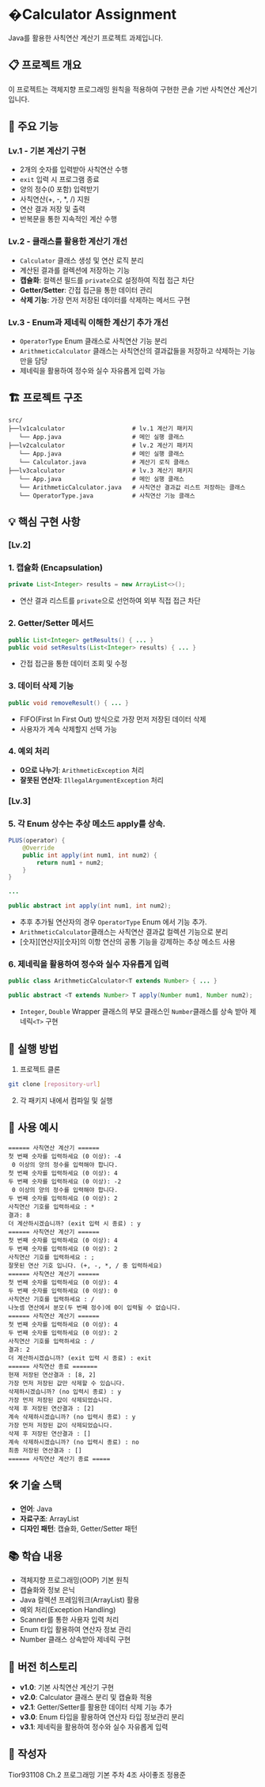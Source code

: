 # �Calculator Assignment

Java를 활용한 사칙연산 계산기 프로젝트 과제입니다.

## 📋 프로젝트 개요

이 프로젝트는 객체지향 프로그래밍 원칙을 적용하여 구현한 콘솔 기반 사칙연산 계산기입니다.

## 🎯 주요 기능

### Lv.1 - 기본 계산기 구현
- 2개의 숫자를 입력받아 사칙연산 수행
- `exit` 입력 시 프로그램 종료
- 양의 정수(0 포함) 입력받기
- 사칙연산(+, -, *, /) 지원
- 연산 결과 저장 및 출력
- 반복문을 통한 지속적인 계산 수행

### Lv.2 - 클래스를 활용한 계산기 개선
- `Calculator` 클래스 생성 및 연산 로직 분리
- 계산된 결과를 컬렉션에 저장하는 기능
- **캡슐화**: 컬렉션 필드를 `private`으로 설정하여 직접 접근 차단
- **Getter/Setter**: 간접 접근을 통한 데이터 관리
- **삭제 기능**: 가장 먼저 저장된 데이터를 삭제하는 메서드 구현

### Lv.3 - Enum과 제네릭 이해한 계산기 추가 개선
- `OperatorType` Enum 클래스로 사칙연산 기능 분리
- `ArithmeticCalculator` 클래스는 사칙연산의 결과값들을 저장하고 삭제하는 기능만을 담당
- 제네릭을 활용하여 정수와 실수 자유롭게 입력 가능


## 🏗️ 프로젝트 구조

```
src/
├──lv1calculator                   # lv.1 계산기 패키지
   └── App.java                    # 메인 실행 클래스
├──lv2calculator                   # lv.2 계산기 패키지
   └── App.java                    # 메인 실행 클래스
   └── Calculator.java             # 계산기 로직 클래스
├──lv3calculator                   # lv.3 계산기 패키지
   └── App.java                    # 메인 실행 클래스
   └── ArithmeticCalculator.java   # 사칙연산 결과값 리스트 저장하는 클래스
   └── OperatorType.java           # 사칙연산 기능 클래스
```

## 💡 핵심 구현 사항

### [Lv.2] 
### 1. 캡슐화 (Encapsulation) 
```java
private List<Integer> results = new ArrayList<>();
```
- 연산 결과 리스트를 `private`으로 선언하여 외부 직접 접근 차단

### 2. Getter/Setter 메서드
```java
public List<Integer> getResults() { ... }
public void setResults(List<Integer> results) { ... }
```
- 간접 접근을 통한 데이터 조회 및 수정

### 3. 데이터 삭제 기능
```java
public void removeResult() { ... }
```
- FIFO(First In First Out) 방식으로 가장 먼저 저장된 데이터 삭제
- 사용자가 계속 삭제할지 선택 가능

### 4. 예외 처리
- **0으로 나누기**: `ArithmeticException` 처리
- **잘못된 연산자**: `IllegalArgumentException` 처리

### [Lv.3]
### 5. 각 Enum 상수는 추상 메소드 apply를 상속.
```java
PLUS(operator) {
    @Override
    public int apply(int num1, int num2) {
        return num1 + num2;
    }
}

...

public abstract int apply(int num1, int num2);
```

- 추후 추가될 연산자의 경우 `OperatorType` Enum 에서 기능 추가.
- `ArithmeticCalculator`클래스는 사칙연산 결과값 컬렉션 기능으로 분리
- [숫자][연산자][숫자]의 이항 연산의 공통 기능을 강제하는 추상 메소드 사용

### 6. 제네릭을 활용하여 정수와 실수 자유롭게 입력
```java
public class ArithmeticCalculator<T extends Number> { ... }

public abstract <T extends Number> T apply(Number num1, Number num2);
```
- `Integer`, `Double` Wrapper 클래스의 부모 클래스인 `Number`클래스를 상속 받아 제네릭`<T>` 구현


## 🚀 실행 방법

1. 프로젝트 클론
```bash
git clone [repository-url]
```

2. 각 패키지 내에서 컴파일 및 실행

## 📝 사용 예시

```
====== 사칙연산 계산기 ======
첫 번째 숫자를 입력하세요 (0 이상): -4
 0 이상의 양의 정수를 입력해야 합니다.
첫 번째 숫자를 입력하세요 (0 이상): 4
두 번째 숫자를 입력하세요 (0 이상): -2
 0 이상의 양의 정수를 입력해야 합니다.
두 번째 숫자를 입력하세요 (0 이상): 2
사칙연산 기호를 입력하세요 : *
결과: 8
더 계산하시겠습니까? (exit 입력 시 종료) : y
====== 사칙연산 계산기 ======
첫 번째 숫자를 입력하세요 (0 이상): 4
두 번째 숫자를 입력하세요 (0 이상): 2
사칙연산 기호를 입력하세요 : ;
잘못된 연산 기호 입니다. (+, -, *, / 중 입력하세요)
====== 사칙연산 계산기 ======
첫 번째 숫자를 입력하세요 (0 이상): 4
두 번째 숫자를 입력하세요 (0 이상): 0
사칙연산 기호를 입력하세요 : /
나눗셈 연산에서 분모(두 번째 정수)에 0이 입력될 수 없습니다.
====== 사칙연산 계산기 ======
첫 번째 숫자를 입력하세요 (0 이상): 4
두 번째 숫자를 입력하세요 (0 이상): 2
사칙연산 기호를 입력하세요 : /
결과: 2
더 계산하시겠습니까? (exit 입력 시 종료) : exit
====== 사칙연산 종료 =======
현재 저장된 연산결과 : [8, 2]
가장 먼저 저장된 값만 삭제할 수 있습니다.
삭제하시겠습니까? (no 입력시 종료) : y
가장 먼저 저장된 값이 삭제되었습니다.
삭제 후 저장된 연산결과 : [2]
계속 삭제하시겠습니까? (no 입력시 종료) : y
가장 먼저 저장된 값이 삭제되었습니다.
삭제 후 저장된 연산결과 : []
계속 삭제하시겠습니까? (no 입력시 종료) : no
최종 저장된 연산결과 : []
====== 사칙연산 계산기 종료 =====

```

## 🛠️ 기술 스택

- **언어**: Java
- **자료구조**: ArrayList
- **디자인 패턴**: 캡슐화, Getter/Setter 패턴

## 📚 학습 내용

- 객체지향 프로그래밍(OOP) 기본 원칙
- 캡슐화와 정보 은닉
- Java 컬렉션 프레임워크(ArrayList) 활용
- 예외 처리(Exception Handling)
- Scanner를 통한 사용자 입력 처리
- Enum 타입 활용하여 연산자 정보 관리
- Number 클래스 상속받아 제네릭 구현

## 🔄 버전 히스토리

- **v1.0**: 기본 사칙연산 계산기 구현
- **v2.0**: Calculator 클래스 분리 및 캡슐화 적용
- **v2.1**: Getter/Setter를 활용한 데이터 삭제 기능 추가
- **v3.0**: Enum 타입을 활용하여 연산자 타입 정보관리 분리
- **v3.1**: 제네릭을 활용하여 정수와 실수 자유롭게 입력

## 👤 작성자

Tior931108 Ch.2 프로그래밍 기본 주차 4조 사이좋조 정용준
